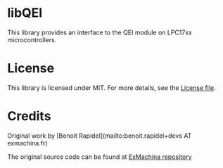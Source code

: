 libQEI
======

This library provides an interface to the QEI module on LPC17xx microcontrollers.

# License

This library is licensed under MIT. For more details, see the [License file](LICENSE).

# Credits

Original work by [Benoit Rapidel](mailto:benoit.rapidel+devs AT exmachina.fr)

The original source code can be found at [ExMachina repository](https://github.com/exmachina-dev/LPC1768-libQEI)
